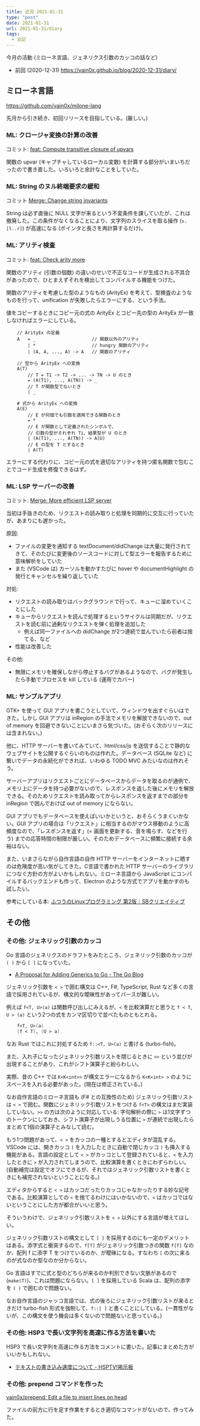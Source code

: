 ```yaml
---
title: 近況 2021-01-31
type: "post"
date: 2021-01-31
url: 2021-01-31/diary
tags:
  - 日記
---
```


今月の活動 (ミローネ言語、ジェネリクス引数のカッコの話など)

<!--more-->

- 前回 (2020-12-31) <https://vain0x.github.io/blog/2020-12-31/diary/>

## ミローネ言語

<https://github.com/vain0x/milone-lang>

先月から引き続き、初回リリースを目指している。(厳しい。)

### ML: クロージャ変換の計算の改善

コミット: [feat\: Compute transitive closure of upvars](https://github.com/vain0x/milone-lang/commit/4671606561e9282ce2e8a0d66e93532cc414ceca)

関数の upvar (キャプチャしているローカル変数) を計算する部分がいまいちだったので書き直した。いろいろと余計なことをしていた。

### ML: String のヌル終端要求の緩和

コミット [Merge\: Change string invariants](https://github.com/vain0x/milone-lang/commit/68b35bac9632c286f92f5f3472c297faa83fdd33)

String は必ず直後に NULL 文字が来るという不変条件を課していたが、これは撤廃した。この条件がなくなることにより、文字列のスライスを取る操作 (`s.[l..r]`) が高速になる (ポインタと長さを再計算するだけ)。

### ML: アリティ検査

コミット: [feat\: Check arity more](https://github.com/vain0x/milone-lang/commit/4bcf25decaff882557d2c9f0042b1494393bb56f#diff-1855a11c3ca14a00f4ae1b43cfd4e1cf72acaaa9b26da78aaad286b2d55dcdccR173)

関数のアリティ (引数の個数) の違いのせいで不正なコードが生成される不具合があったので、ひとまえずそれを検出してコンパイルする機能をつけた。

関数のアリティを考慮した型のようなもの (ArityEx) を考えて、型検査のようなものを行って、unification が失敗したらエラーにする、という手法。

値をコピーするときにコピー元の式の ArityEx とコピー先の型の ArityEx が一致しなければエラーにしている。

```
    // ArityEx の定義
    A   = _                     // 関数以外のアリティ
        | *                     // hungry 関数のアリティ
        | (A, A, ..., A) -> A   // 関数のアリティ

    // 型から ArityEx への変換
    A(T)
        // T = T1 -> T2 -> ... -> TN -> U のとき
        = (A(T1), ..., A(TN)) -> _
        // T が関数型でないとき
        | _

    # 式から ArityEx への変換
    A(E)
        // E が何個でも引数を適用できる関数のとき
        = *
        // E が関数として定義されたシンボルで、
        // 引数の型がそれぞれ Ti、結果型が U のとき
        | (A(T1), ..., A(TN)) -> A(U)
        // E の型を T とするとき
        | A(T)
```

エラーにする代わりに、コピー元の式を適切なアリティを持つ匿名関数で包むことでコード生成を修復できるはず。

### ML: LSP サーバーの改善

コミット: [Merge\: More efficient LSP server](https://github.com/vain0x/milone-lang/commit/153c56b39227a1017f041a867737197e0b83a0cb)

当初は手抜きのため、リクエストの読み取りと処理を同期的に交互に行っていたが、あまりにも遅かった。

原因:

- ファイルの変更を通知する textDocument/didChange は大量に発行されてきて、そのたびに変更後のソースコードに対して型エラーを報告するために意味解析をしていた
- また (VSCode は) カーソルを動かすたびに hover や documentHighlight の発行とキャンセルを繰り返していた

対処:

- リクエストの読み取りはバックグラウンドで行って、キューに溜めていくことにした
- キューからリクエストを読んで処理するというサイクルは同期だが、リクエストを読む前に過剰なリクエストを弾く処理を追加した
    - 例えば同一ファイルへの didChange が2つ連続で並んでいたら前者は捨てる、など
- 性能は改善した

その他:

- 無限にメモリを確保しながら停止するバグがあるようなので、バグが発生したら手動でプロセスを kill している (運用でカバー)

### ML: サンプルアプリ

GTK+ を使って GUI アプリを書こうとしていて、ウィンドウを出すぐらいはできた。しかし GUI アプリは inRegion の手法でメモリを解放できないので、out of memory を回避できないことにいまさら気づいた。(おそらく次のリリースには含まれない。)

他に、HTTP サーバーを書いてみていて、html/css/js を送信することで静的なウェブサイトを公開するぐらいのものは作れた。データベース (SQLite など) に繋いでデータの永続化ができれば、いわゆる TODO MVC みたいなのは作れそう。

サーバーアプリはリクエストごとにデータベースからデータを取るのが通例で、メモリ上にデータを持つ必要がないので、レスポンスを返した後にメモリを解放できる。そのためリクエストを読み取ってからレスポンスを返すまでの部分を inRegion で囲んでおけば out of memory にならない。

GUI アプリでもデータベースを使えばいいかというと、おそらくうまくいかない。GUI アプリの場合は「リクエスト」に相当するのがマウス移動のように高頻度なので、「レスポンスを返す」(= 画面を更新する、音を鳴らす、などを行う) までの応答時間の制限が厳しい。そのためデータベースに頻繁に接続する余裕はない。

また、いまさらながら自作言語の自作 HTTP サーバーをインターネットに晒すのは危険度が高い気がしてきた。C言語で書かれた HTTP サーバーのライブラリにつなぐ方針の方がよいかもしれない。ミローネ言語から JavaScript にコンパイルするバックエンドも作って、Electron のような方式でアプリを動かすのも試したい。

参考にしている本: [ふつうのLinuxプログラミング 第2版｜SBクリエイティブ](https://www.sbcr.jp/product/4797386479/)

## その他

### その他: ジェネリック引数のカッコ

Go 言語のジェネリクスのドラフトをみたところ、ジェネリック引数のカッコが `( )` から `[ ]` になっていた。

- [A Proposal for Adding Generics to Go - The Go Blog](https://blog.golang.org/generics-proposal)

ジェネリック引数を `< >` で囲む構文は C++, F#, TypeScript, Rust など多くの言語で採用されているが、構文的な曖昧性があってパースが難しい。

例えば `f<T, U>(a)` は関数呼び出しにみえるが、`<` を比較演算だと思うと `f < T`, `U > (a)` という2つの式をカンマ区切りで並べたものともとれる。

```fsharp
    f<T, U>(a)
    (f < T), (U > a)
```

なお Rust ではこれに対処するため `f::<T, U>(a)` と書ける (turbo-fish)。

また、入れ子になったジェネリック引数リストを閉じるときに `>>` という並びが出現することがあり、これがシフト演算子と紛らわしい。

実際、昔の C++ では `K<K<int>>` が構文エラーになるから `K<K<int> >` のようにスペースを入れる必要があった。(現在は修正されている。)

なお自作言語のミローネ言語も (F# との互換性のため) ジェネリック引数リストは `< >` で囲む。関数にジェネリック引数リストをつける `f<T>` の構文はまだ実装していない。`>>` の方は次のように対応している: 字句解析の際に `>` は1文字ずつのトークンにしておき、シフト演算子が出現しうる位置に `>` が連続で出現したらまとめて1個の演算子とみなして読む。

もう1つ問題があって、`< >` をカッコの一種とするとエディタが混乱する。VSCode には、開きカッコ `(` を入力したときに自動で閉じカッコ `)` も挿入する機能がある。言語の設定として `< >` がカッコとして登録されていると、`<` を入力したときに `>` が入力されてしまうので、比較演算を書くときにわずらわしい。(自動補完は設定でオフにできるが、それではジェネリック引数リストを書くときにも補完されないということになる。)

エディタからすると `< >` はカッコだったりカッコじゃなかったりする妙な記号である。比較演算としての `<` を捨てるわけにはいかないので、`<` はカッコではないということにした方が都合がいいと思う。

そういうわけで、ジェネリック引数リストを `< >` 以外にする言語が増えてほしい。

ジェネリック引数リストの構文として `[ ]` を採用するのにも一定のデメリットはある。添字式と衝突するので、`f[T]` がジェネリック引数つきの関数 `f[T]` なのか、配列 f に添字 T をつけているのか、が曖昧になる。すなわち `[` の次に来るのが式なのか型なのか分からない。

Go 言語はすでに式と型のどちらが来るのか判別できない文脈があるので (`make(T)`)、これは問題にならない。`[ ]` を採用している Scala は、配列の添字を `( )` で囲むので問題ない。

なお自作言語のジャッコ言語では、式の後ろにジェネリック引数リストが来るときだけ turbo-fish 形式を強制して、`f::[ ]` と書くことにしている。(一貫性がないが、この構文を使う機会は多くないので問題ないと思っている。)

<!--
## プログラミング言語の未来

[プログラミング言語の未来はどうなるか | κeenのHappy Hacκing Blog](https://keens.github.io/blog/2021/01/04/future_of_proguramming_languages/) という興味深い記事を読んだ。 -->

### その他: HSP3 で長い文字列を高速に作る方法を書いた

HSP3 で長い文字列を高速に作る方法をコメントに書いた。記事にまとめた方がいいかもしれない。

- [テキストの書き込み速度について - HSPTV!掲示板](https://hsp.tv/play/pforum.php?mode=all&num=92040)

### その他: prepend コマンドを作った

[vain0x/prepend\: Edit a file to insert lines on head](https://github.com/vain0x/prepend/)

ファイルの前方に行を足す作業をするとき適切なコマンドがないので、作ってみた。
